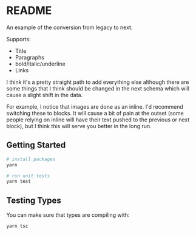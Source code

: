 # README

An example of the conversion from legacy to next.

Supports:

- Title
- Paragraphs
- bold/italic/underline
- Links

I think it's a pretty straight path to add everything else although there are some things that I think should be changed in the next schema which will cause a slight shift in the data.

For example, I notice that images are done as an inline. I'd recommend switching these to blocks. It will cause a bit of pain at the outset (some people relying on inline will have their text pushed to the previous or next block), but I think this will serve you better in the long run.

## Getting Started

```sh
# install packages
yarn

# run unit tests
yarn test
```

## Testing Types

You can make sure that types are compiling with:

```sh
yarn tsc
```
